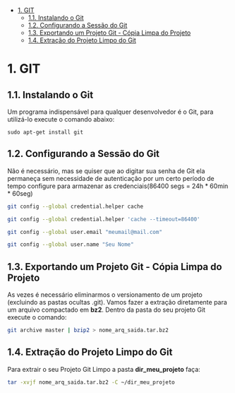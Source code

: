 <!-- TOC -->

- [1. GIT](#1-git)
    - [1.1. Instalando o Git](#11-instalando-o-git)
    - [1.2. Configurando a Sessão do Git](#12-configurando-a-sess%C3%A3o-do-git)
    - [1.3. Exportando um Projeto Git - Cópia Limpa do Projeto](#13-exportando-um-projeto-git---c%C3%B3pia-limpa-do-projeto)
    - [1.4. Extração do Projeto Limpo do Git](#14-extra%C3%A7%C3%A3o-do-projeto-limpo-do-git)

<!-- /TOC -->

# 1. GIT


## 1.1. Instalando o Git

Um programa indispensável para qualquer desenvolvedor é o Git, para utilizá-lo execute o comando abaixo:

```
sudo apt-get install git
```

## 1.2. Configurando a Sessão do Git

Não é necessário, mas se quiser que ao digitar sua senha de Git ela permaneça sem necessidade de autenticação por um certo período de tempo configure
para armazenar as credenciais(86400 segs = 24h * 60min * 60seg)


```bash
git config --global credential.helper cache

git config --global credential.helper 'cache --timeout=86400'

git config --global user.email "meumail@mail.com"

git config --global user.name "Seu Nome"
```


## 1.3. Exportando um Projeto Git - Cópia Limpa do Projeto

As vezes é necessário eliminarmos o versionamento de um projeto (excluindo as pastas ocultas .git). Vamos fazer a extração diretamente para um arquivo compactado em **bz2**. Dentro da pasta do seu projeto Git execute o comando:

```bash
git archive master | bzip2 > nome_arq_saida.tar.bz2
```

## 1.4. Extração do Projeto Limpo do Git

Para extrair o seu Projeto Git Limpo a pasta **dir_meu_projeto** faça:

```bash
tar -xvjf nome_arq_saida.tar.bz2 -C ~/dir_meu_projeto
```


